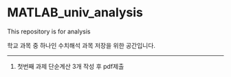 # MATLAB_univ_analysis
This repository is for analysis

학교 과목 중 하나인 수치해석 과목 저장을 위한 공간입니다.

<hr/> 

1. 첫번째 과제
단순계산 3개 작성 후 pdf제출
